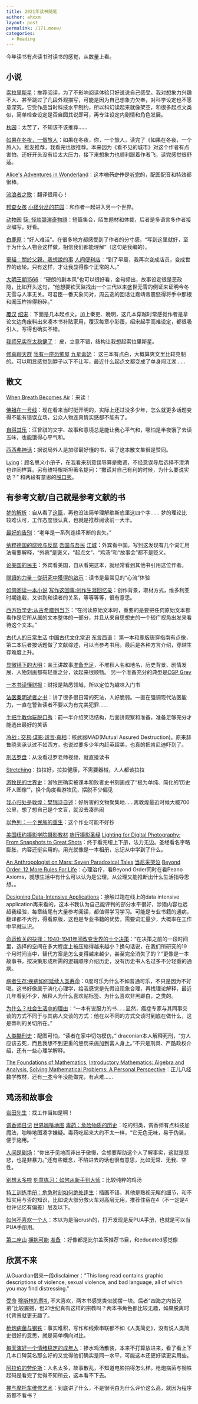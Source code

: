 ```yaml
---
title: 2021年读书随笔
author: ahxxm
layout: post
permalink: /171.moew/
categories:
  - Reading
---
```


今年读书有点读书时读书的感觉，从数量上看。

<!--more-->


## 小说

[索拉里斯星](https://www.goodreads.com/book/show/59575413)：推荐阅读，为了不影响阅读体验只好说说自己感受。我对想象力兴趣不大、甚至跳过了几段外观描写，可能是因为自己想象力欠奉，对科学设定也不愿意深究，它受作品当时科技水平制约，所以科幻读起来就像架空，和很多起点文类似，简单检查设定是否自圆其说即可，再专注设定内剧情和角色发展。

[秋园](https://www.goodreads.com/book/show/54398971)：太苦了，不知该不该推荐……

[如果在冬夜，一個旅人](https://www.goodreads.com/book/show/33111286)：如果在冬夜，你，一个旅人，读完了《如果在冬夜，一个旅人》。推友推荐，我看完也很推荐。本来因为《看不见的城市》对这个作者有点害怕，还好开头没有给太大压力，接下来想象力也顺利跟着作者飞，读完感觉很舒适。

[Alice's Adventures in Wonderland](https://www.goodreads.com/book/show/6324090-alice-s-adventures-in-wonderland)：这本~~嗑药之作~~是[听完](https://www.youtube.com/watch?v=xQ-UhBAw6zk)的，配图配音和特效都很棒。

[流浪者之歌](https://www.goodreads.com/book/show/26193968)：翻译很用心！

[邦查女孩](https://www.goodreads.com/book/show/26895844) [小径分岔的花园](https://www.goodreads.com/book/show/29955900)：和作者一起进入另一个世界。

[动物园](https://www.goodreads.com/book/show/55202398) [筷: 怪談競演奇物語](https://www.goodreads.com/book/show/51091438)：短篇集合，陌生题材和体裁，后者是多语言多作者接龙编写，好看。

[白鹿原](https://www.goodreads.com/book/show/46143674)：“好人难活”。在很多地方都感受到了作者的分寸感，“写到这里就好，至于为什么人物会这样做，相信我们都能理解”（这句是我编的）。

[棄貓：關於父親，我想說的事](https://www.goodreads.com/book/show/55360130) [人间便利店](https://www.goodreads.com/book/show/41217718)：“到了早晨，我再次变成店员，变成世界的齿轮。只有这样，才让我显得像个正常的人。”

[大明王朝1566](https://www.goodreads.com/book/show/18876773-1566-2)：“硬朗的剧本风”也可以很好看，金句频出，故事设定很是恶政隐，比如开头这句，“他想要钦天监找出一个三代以来盛世无雪的例证来证明今冬无雪与人事无关。可君臣一番天象问对，周云逸的回话让嘉靖帝震怒得将手中那根和阗玉杵摔得粉碎。”

[覆汉](https://www.goodreads.com/book/show/57907475-01) [绍宋](https://www.goodreads.com/book/show/55212962)：下面是几本起点文。加上秦吏、晚明，这几本穿越时常感觉作者是拿论文边角废料出来凑本书补贴家用，覆汉每章小彩蛋，绍宋起手高难设定，都很吸引人，写得也确实不错。

[我师兄实在太稳健了](https://www.goodreads.com/book/show/56306678)： 皮，立意不错，结构让我想起索拉里斯星。

[修真聊天群](https://www.goodreads.com/book/show/32296070-xiu-zhen-liao-tian-qun) [我有一座恐怖屋](https://www.goodreads.com/book/show/57743890-4) [九星毒奶](https://www.goodreads.com/book/show/50928293-1)： 这三本有点白，大概算爽文里比较克制的。可以明显感觉到脖子以下不让写，最近什么起点文都变成了单身闯江湖……

## 散文

[When Breath Becomes Air](https://www.goodreads.com/book/show/25899336-when-breath-becomes-air)：来读！

[佛祖在一号线](https://www.goodreads.com/book/show/34679679)：现在看来当时挺开明的，实际上还过没多少年，怎么就更多话题变得不能有错误立场，公众人物连真情实感都不能有了。

[自得其乐](https://www.goodreads.com/book/show/55349458-2018)：汪曾祺的文字、故事和意境总是能让我心平气和，哪怕是半夜饿了去读五味，也能饿得心平气和。

[西西弗神话](https://www.goodreads.com/book/show/28154510)：据说局外人是加缪最好懂的书，读了这本散文集很是赞同。

[Lying](https://www.goodreads.com/book/show/18869177-lying)：顾名思义小册子，在我看来刻意误导算是撒谎，不经意误导后选择不澄清也许同样算。另有维特根斯坦著名提问：“撒谎对自己有利的时候，为什么要说实话？” 和两段有意思的[脱口秀](https://www.bilibili.com/video/BV12W411C7sp?p=1)。

## 有参考文献/自己就是参考文献的书

[梦的解析](https://www.goodreads.com/book/show/31186147)：自从看了[这篇](https://archive.is/8O7St)，再也没法简单理解歇斯底里这四个字…… 梦的理论比较难认可，工作态度很认真，也就是推荐阅读前一大半。

[最好的告别](https://www.goodreads.com/book/show/28050949)：“老年是一系列连续不断的丧失。”

[纳粹德国的腐败与反腐](https://www.goodreads.com/book/show/31905432) [吾国与吾民](https://www.goodreads.com/book/show/18003034-wu-guo-yu-wu-min) [江城](https://www.goodreads.com/book/show/19144680)：外宾看中国。写到这发现有几个词汇用法需要解释，“外宾”是褒义，“起点文”、“鸡汤”和“故事会”都不是贬义。

[论美国的民主](https://www.goodreads.com/book/show/19385811)：外宾看美国，自从看完这本，就经常看到其他书引用这位作者。

[閱讀的力量－從研究中獲得的啟示](https://www.goodreads.com/book/show/13089155)：读书是最常见的“心流”体验

[如何阅读一本小说](https://www.goodreads.com/book/show/56443151) [写作这回事:创作生涯回忆录](https://www.goodreads.com/book/show/27228998-on-writing)：创作背景，取材方式，维多利亚时期连载，又讲到和读者的关系，等等等等，很有意思。

[西方哲学史:从古希腊到当下](https://www.goodreads.com/book/show/52232439)：“在阅读原始文本时，重要的是要把任何原始文本都看作是它所从属的文本整体的一部分，并且从来自思想史的一个较广视角出发来看待这个文本。”

[古代人的日常生活](https://www.goodreads.com/book/show/53304945) [中国古代文化常识](https://www.goodreads.com/book/show/58171070) [东言西语](https://www.goodreads.com/book/show/53459510)： 第一本和鹿版唐穿指南有点像，第二本后者按话题做了文献综述，可以当参考书用。最后是各种方言介绍，穿越生存难度上升。

[显微镜下的大明](https://www.goodreads.com/book/show/44200449)：亲王讲故事[准备充足](https://archive.is/RNPwA)，不堆积人名和地名，历史背景、剧情发展、人物刻画都有轻重之分，读起来很顺畅。   另一个准备充分的典型是[CGP Grey](https://www.youtube.com/watch?v=qEV9qoup2mQ)

[一本书读懂财报](https://www.goodreads.com/book/show/23478911)：财报是熟悉领域，所以定位为趣味入门书

[法医秦明逝者之书](https://www.goodreads.com/book/show/55044834)：讲了很多很日常的死法，人好脆弱。一直在强调现代法医能力，一直在警告读者不要以为有完美犯罪……

[手把手教你玩脱口秀](https://www.goodreads.com/book/show/37943569)：前一半介绍笑话结构，后面讲观察和准备，准备足够充分才能选出最好的笑话

[冷战 : 交易·谍影·谎言·真相](https://www.goodreads.com/book/show/50924700)：核武器MAD(Mutual Assured Destruction)。原来赫鲁晓夫承认过不如西方，也说过要多少年内赶英超美，也真的把肯尼迪吓到了。

[刑法罗盘](https://www.goodreads.com/book/show/58112933)：从没看过罗老师视频，就直接读书

[Stretching](https://www.goodreads.com/book/show/6715723-stretching)：拉拉好，拉拉健康，不需要器械，人人都该拉拉

[游牧民的世界史](https://www.goodreads.com/book/show/53192657)：游牧民确实被课本和败者史书刻画成了“极为单纯、简化的‘历史坏人图像’”，换个角度看游牧民，摆脱不少偏见

[我心归处是敦煌：樊锦诗自述](https://www.goodreads.com/book/show/51850423)：好厉害的文物聚集地……离敦煌最近时候大概700公里，想了想自己是个文盲，就没去凑热闹

[以色列：一个民族的重生](https://www.goodreads.com/book/show/50727119)：这个作业可能不好抄

[美国纽约摄影学院摄影教材](https://www.goodreads.com/book/show/50269238) [旅行摄影圣经](https://www.goodreads.com/book/show/33021777) [Lighting for Digital Photography: From Snapshots to Great Shots](https://www.goodreads.com/book/show/18888598-lighting-for-digital-photography)：终于看完纽上下册，法力无边。圣经看名字略膨胀，内容还挺实用的。用光就像是一本相册，忘记从中学到了什么。

[An Anthropologist on Mars: Seven Paradoxical Tales](https://www.goodreads.com/book/show/64666.An_Anthropologist_on_Mars) [当尼采哭泣](https://www.goodreads.com/book/show/53414985) [Beyond Order: 12 More Rules For Life](https://www.goodreads.com/book/show/56019043-beyond-order)：心理治疗，看Beyond Order同时在看Peano Axioms，就想生活中有什么可以认为是公理，从公理又能推断出什么生活指导思想。。

[Designing Data-Intensive Applications](https://www.goodreads.com/book/show/23463279-designing-data-intensive-applications)：接触过跑在线上的data intensive application再来看的，这本书我认为自己能评判的部分水平很好，涉猎内容也远超我经验，每章结尾有大量参考阅读，都值得学习学习。可能是专业书籍的通病，翻译都不大行，得看原版，这也是专业书籍的优势，需要词汇量少，大概率在工作中早就认识。

[命运攸关的抉择：1940-1941年间改变世界的十个决策](https://www.goodreads.com/book/show/51188485-1940-1941)：“在决策之前的一段时间里，选择的空间在多大程度上被压缩得越来越小？换句话说，在我们所研究的19个月时间当中，替代方案是怎么变得越来越少，甚至完全消失了的？”更像是一本故事书，按决策形成所需的逻辑顺序介绍历史，没有历史书人名过多不分轻重的通病。

[病者生存:疾病如何延续人类寿命](https://www.goodreads.com/book/show/51884483)：0度可乐为什么不如普通可乐，不只是因为不好喝。这书好像属于演化心理学，给我感觉是先假设现象合理，再找理论解释，最近几年看到不少，解释人为什么喜欢贴标签、为什么喜欢非黑即白，之类的。

[为什么？社会生活中的理由](https://www.goodreads.com/book/show/55657215-21)：“一本有说服力的书……显然，癌症专家与其同事交谈的方式不同于与其病人交谈的方式：他在以不同的方式交谈时到底在做什么，这是蒂利的关切所在。”

[人类酷刑史](https://www.goodreads.com/book/show/51503145-bbc)：配图可怕，“读者在家中切勿模仿。” draconian本人解释死刑，“穷人应该去死，而且我想不到更重的惩罚来施加到富人身上。”不只是刑具、严酷政权介绍，还有一些心理学解释。

[The Foundations of Mathematics](https://www.goodreads.com/book/show/207663.The_Foundations_of_Mathematics), [Introductory Mathematics: Algebra and Analysis](https://www.goodreads.com/book/show/4643374-introductory-mathematics), [Solving Mathematical Problems: A Personal Perspective](https://www.goodreads.com/book/show/265415.Solving_Mathematical_Problems)：正儿八经数学教材，还有[一本](https://www.goodreads.com/book/show/2105282.Numbers_and_Functions)今年没能做完，有点难……

## 鸡汤和故事会

[岩田先生](https://www.goodreads.com/book/show/58833262)：找工作当如是啊！

[调香师日记](https://www.goodreads.com/book/show/54309397) [世界咖啡地图](https://www.goodreads.com/book/show/57482927) [毒药：危险物质的历史](https://www.goodreads.com/book/show/59647987)：吃的归类，调香师有点科技加魔法，咖啡地图凑字嫌疑。毒药吃起来大约不太一样，“它无色无味，易于伪装，便于施用。 ”

[人间是剧场](https://www.goodreads.com/book/show/27245884)：“你出于见地而非出于傲慢，会想要帮助这个人了解事实，这就是慈悲，也是非暴力。”还有些概念，不陷进去的话也很有意思，比如无常、无我、空性。

[别想太多啦](https://www.goodreads.com/book/show/57446588-40) [刻意练习：如何从新手到大师](https://www.goodreads.com/book/show/42422536)：比较纯粹的鸡汤

[特工训练手册：危急时刻如何绝处逢生](https://www.goodreads.com/book/show/57932979-86)：插画不错，其他是熟视无睹的细节，和不知实用与否的知识，比如说大部分救火车对高层无用，推荐住宿在4（不一定是4也许记忆有偏差）层及以下。

[如何不喜欢一个人](https://www.goodreads.com/book/show/57809907)：本以为是治crush的，打开发现是反PUA手册，也就是可以当PUA手册用。

[第二座山](https://www.goodreads.com/book/show/57465632) [拥抱可能](https://www.goodreads.com/book/show/54358832-2020) [准备](https://www.goodreads.com/book/show/56502497)
：好像都是比尔盖茨推荐书目，和educated感觉像

## 欣赏不来

从Guardian借来一段disclaimer："This long read contains graphic descriptions of violence, sexual violence, and bad language, all of which you may find distressing."

[受命](https://www.goodreads.com/book/show/57736665) [穆斯林的葬礼](https://www.goodreads.com/book/show/26173163)
不大喜欢，两本书感觉类似就摆一块。后者“四海之内皆兄弟”比较震撼，但21世纪真有这样的宗教吗？两本书角色都比较无趣，如果脱离时代背景就更无趣了。

[枪炮病菌与钢铁](https://www.goodreads.com/book/show/51284965)：事实堆积，写作和线索串联都不如《人类简史》，没有说人类简史很好的意思，就是简单横向对比。

[每天演好一个情绪稳定的成年人](https://www.goodreads.com/book/show/52392429)：掺水鸡汤散装，本来不打算放进来，看了看上下几本口碑莫名那么好的又觉得他们确实是同一水平，可能这本还更好读更实用些。

[阿拉伯的劳伦斯](https://www.goodreads.com/book/show/26043642)：人名太多，故事散乱，不知道电影拍得怎么样。枪炮病菌与钢铁起码是看完了觉得不知所云，这本看不下去。

[禅与摩托车维修艺术](https://www.goodreads.com/book/show/29489570)：到底讲了什么，不是很明白为什么评价这么高，就因为程序员都不看书？
